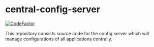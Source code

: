 # central-config-server

[![CodeFactor](https://www.codefactor.io/repository/github/dishantkamble/central-config-server/badge)](https://www.codefactor.io/repository/github/dishantkamble/central-config-server)

This repository consists source code for the config server which will manage configurations of all applications centrally.
